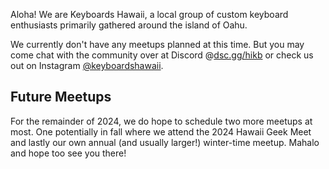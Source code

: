 <!-- ![](images/2024/) -->

Aloha! We are Keyboards Hawaii, a local group of custom keyboard enthusiasts primarily gathered around the island of Oahu.

We currently don't have any meetups planned at this time. But you may come chat with the community over at Discord @[dsc.gg/hikb](https://dsc.gg/hikb) or check us out on Instagram [@keyboardshawaii](https://www.instagram.com/keyboardshawaii/).

## Future Meetups 

For the remainder of 2024, we do hope to schedule two more meetups at most. One potentially in fall where we attend the 2024 Hawaii Geek Meet and lastly our own annual (and usually larger!) winter-time meetup. Mahalo and hope too see you there!